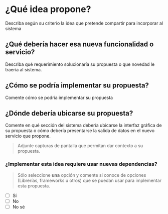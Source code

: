 # ¿Qué idea propone?

Describa según su criterio la idea que pretende compartir para incorporar al sistema

## ¿Qué debería hacer esa nueva funcionalidad o servicio?

Describa qué requerimiento solucionaría su propuesta o que novedad le traería al sistema.

## ¿Cómo se podría implementar su propuesta?

Comente cómo se podría implementar su propuesta

## ¿Dónde debería ubicarse su propuesta?

Comente en qué sección del sistema debería ubicarse la interfaz gráfica de su propuesta o cómo debería presentarse la salida de datos en el nuevo servicio que propone.

>Adjunte capturas de pantalla que permitan dar contexto a su propuesta.

### ¿Implementar esta idea requiere usar nuevas dependencias?

>Sólo seleccione **una** opción y comente si conoce de opciones (Librerías, frameworks u otros) que se puedan usar para implementar esta propuesta.

* [ ] Sí
* [ ] No
* [ ] No sé
